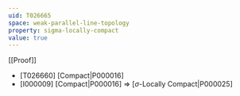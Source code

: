 ```yaml
---
uid: T026665
space: weak-parallel-line-topology
property: sigma-locally-compact
value: true
---
```

[[Proof]]

* [T026660] [Compact|P000016]
* [I000009] [Compact|P000016] => [$\sigma$-Locally Compact|P000025]

